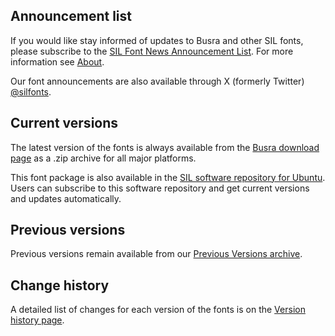 
## Announcement list

If you would like stay informed of updates to Busra and other SIL fonts, please subscribe to the [SIL Font News Announcement List](https://groups.google.com/a/groups.sil.org/forum/#!forum/sil-font-news). For more information see [About](about).

Our font announcements are also available through X (formerly Twitter) [\@silfonts](https://x.com/silfonts).

## Current versions

The latest version of the fonts is always available from the [Busra download page](https://software.sil.org/busra/download/) as a .zip archive for all major platforms.

This font package is also available in the [SIL software repository for Ubuntu](https://packages.sil.org/). Users can subscribe to this software repository and get current versions and updates automatically.

## Previous versions

Previous versions remain available from our [Previous Versions archive](https://software.sil.org/busra/download/previous-versions).

## Change history

A detailed list of changes for each version of the fonts is on the [Version history page](history).
